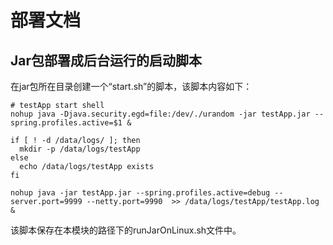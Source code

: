 # 部署文档

## Jar包部署成后台运行的启动脚本
在jar包所在目录创建一个“start.sh”的脚本，该脚本内容如下：
```
# testApp start shell
nohup java -Djava.security.egd=file:/dev/./urandom -jar testApp.jar --spring.profiles.active=$1 &

if [ ! -d /data/logs/ ]; then
  mkdir -p /data/logs/testApp
else
  echo /data/logs/testApp exists
fi

nohup java -jar testApp.jar --spring.profiles.active=debug --server.port=9999 --netty.port=9990  >> /data/logs/testApp/testApp.log &
```
该脚本保存在本模块的路径下的runJarOnLinux.sh文件中。
